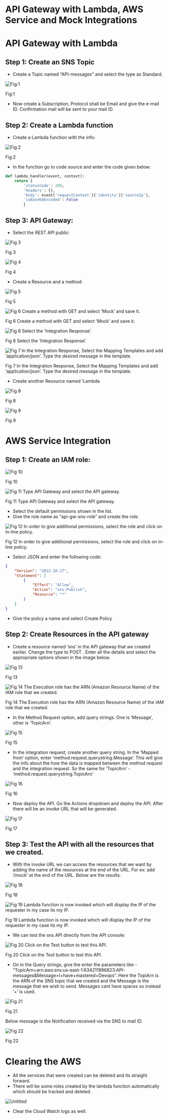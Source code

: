 # API Gateway with Lambda, AWS Service and Mock Integrations

# API Gateway with Lambda

## Step 1: Create an SNS Topic

- Create a Topic named “API-messages” and select the type as Standard.

![Fig:1](API%20Gateway%20with%20Lambda,%20AWS%20Service%20and%20Mock%20Inte%206d4454867b7a4455bb48210d42a0c799/Untitled.png)

Fig:1

- Now create a Subscription, Protocol shall be Email and give the e-mail ID. Confirmation mail will be sent to your mail ID.

## Step 2: Create a Lambda function

- Create a Lambda function with the info:

![Fig:2](API%20Gateway%20with%20Lambda,%20AWS%20Service%20and%20Mock%20Inte%206d4454867b7a4455bb48210d42a0c799/Untitled%201.png)

Fig:2

- In the function go to code source and enter the code given below:

```python
def lambda_handler(event, context):   
    return {
        'statusCode': 200,
        'headers': {},
        'body': event['requestContext']['identity']['sourceIp'],
        'isBase64Encoded': False
        }
```

## Step 3: API Gateway:

- Select the REST API public:

![Fig 3](API%20Gateway%20with%20Lambda,%20AWS%20Service%20and%20Mock%20Inte%206d4454867b7a4455bb48210d42a0c799/Untitled%202.png)

Fig 3

![Fig 4](API%20Gateway%20with%20Lambda,%20AWS%20Service%20and%20Mock%20Inte%206d4454867b7a4455bb48210d42a0c799/Untitled%203.png)

Fig 4

- Create a Resource and a method:

![Fig 5](API%20Gateway%20with%20Lambda,%20AWS%20Service%20and%20Mock%20Inte%206d4454867b7a4455bb48210d42a0c799/Untitled%204.png)

Fig 5

![Fig 6 Create a method with GET and select ‘Mock’ and save it.](API%20Gateway%20with%20Lambda,%20AWS%20Service%20and%20Mock%20Inte%206d4454867b7a4455bb48210d42a0c799/Untitled%205.png)

Fig 6 Create a method with GET and select ‘Mock’ and save it.

![Fig 6 Select the ‘Integration Response’. ](API%20Gateway%20with%20Lambda,%20AWS%20Service%20and%20Mock%20Inte%206d4454867b7a4455bb48210d42a0c799/Untitled%206.png)

Fig 6 Select the ‘Integration Response’. 

![Fig 7 In the Integration Response, Select the Mapping Templates and add ‘application/json’. Type the desired message in the template.](API%20Gateway%20with%20Lambda,%20AWS%20Service%20and%20Mock%20Inte%206d4454867b7a4455bb48210d42a0c799/Untitled%207.png)

Fig 7 In the Integration Response, Select the Mapping Templates and add ‘application/json’. Type the desired message in the template.

- Create another Resource named ‘Lambda

![Fig 8](API%20Gateway%20with%20Lambda,%20AWS%20Service%20and%20Mock%20Inte%206d4454867b7a4455bb48210d42a0c799/Untitled%208.png)

Fig 8

![Fig 9](API%20Gateway%20with%20Lambda,%20AWS%20Service%20and%20Mock%20Inte%206d4454867b7a4455bb48210d42a0c799/Untitled%209.png)

Fig 9

# AWS Service Integration

## Step 1: Create an IAM role:

![Fig 10](API%20Gateway%20with%20Lambda,%20AWS%20Service%20and%20Mock%20Inte%206d4454867b7a4455bb48210d42a0c799/Untitled%2010.png)

Fig 10

![Fig 11 Type API Gateway and select the API gateway.](API%20Gateway%20with%20Lambda,%20AWS%20Service%20and%20Mock%20Inte%206d4454867b7a4455bb48210d42a0c799/Untitled%2011.png)

Fig 11 Type API Gateway and select the API gateway.

- Select the default permissions shown in the list.
- Give the role name as “api-gw-sns-role” and create the role.

![Fig 12 In order to give additional permissions, select the role and click on in-line policy.](API%20Gateway%20with%20Lambda,%20AWS%20Service%20and%20Mock%20Inte%206d4454867b7a4455bb48210d42a0c799/Untitled%2012.png)

Fig 12 In order to give additional permissions, select the role and click on in-line policy.

- Select JSON and enter the following code:

```json
{
    "Version": "2012-10-17",
    "Statement": [
        {
            "Effect": "Allow",
            "Action": "sns:Publish",
            "Resource": "*"
        }
    ]
}
```

- Give the policy a name and select Create Policy

## Step 2: Create Resources in the API gateway

- Create a resource named ‘sns’ in the API gateway that we created earlier. Change the type to POST . Enter all the details and select the appropriate options shown in the image below.

![Fig 13](API%20Gateway%20with%20Lambda,%20AWS%20Service%20and%20Mock%20Inte%206d4454867b7a4455bb48210d42a0c799/Untitled%2013.png)

Fig 13

![Fig 14 The Execution role has the ARN (Amazon Resource Name) of the IAM role that we created. ](API%20Gateway%20with%20Lambda,%20AWS%20Service%20and%20Mock%20Inte%206d4454867b7a4455bb48210d42a0c799/Untitled%2014.png)

Fig 14 The Execution role has the ARN (Amazon Resource Name) of the IAM role that we created. 

- In the Method Request option, add query strings. One is ‘Message’, other is ‘TopicArn’.

![Fig 15](API%20Gateway%20with%20Lambda,%20AWS%20Service%20and%20Mock%20Inte%206d4454867b7a4455bb48210d42a0c799/Untitled%2015.png)

Fig 15

- In the integration request, create another query string. In the ‘Mapped from’ option, enter ‘method.request.querystring.Message’. This will give the info about the how the data is mapped between the method request and the integration request. So the same for ‘TopicArn’ - ‘method.request.querystring.TopicArn’

![Fig 16](API%20Gateway%20with%20Lambda,%20AWS%20Service%20and%20Mock%20Inte%206d4454867b7a4455bb48210d42a0c799/Untitled%2016.png)

Fig 16

- Now deploy the API. Go the Actions dropdown and deploy the API. After there will be an invoke URL that will be generated.

![Fig 17](API%20Gateway%20with%20Lambda,%20AWS%20Service%20and%20Mock%20Inte%206d4454867b7a4455bb48210d42a0c799/Untitled%2017.png)

Fig 17

## Step 3: Test the API with all the resources that we created.

- With the invoke URL we can access the resources that we want by adding the name of the resources at the end of the URL. For ex: add ‘/mock’ at the end of the URL. Below are the results.

![Fig 18](API%20Gateway%20with%20Lambda,%20AWS%20Service%20and%20Mock%20Inte%206d4454867b7a4455bb48210d42a0c799/Untitled%2018.png)

Fig 18

![Fig 19 Lambda function is now invoked which will display the IP of the requester in my case its my IP.](API%20Gateway%20with%20Lambda,%20AWS%20Service%20and%20Mock%20Inte%206d4454867b7a4455bb48210d42a0c799/Untitled%2019.png)

Fig 19 Lambda function is now invoked which will display the IP of the requester in my case its my IP.

- We can test the sns API directly from the API console:

![Fig 20 Click on the Test button to test this API.](API%20Gateway%20with%20Lambda,%20AWS%20Service%20and%20Mock%20Inte%206d4454867b7a4455bb48210d42a0c799/Untitled%2020.png)

Fig 20 Click on the Test button to test this API.

- On in the Query strings, give the enter the parameters like - “TopicArn=arn:aws:sns:us-east-1:634211996823:API-messages&Message=I+have+mastered+Devops”. Here the TopiArn is the ARN of the SNS topic that we created and the Message is the message that we wish to send. Messages cant have spaces so instead ‘+’ is used.

![Fig 21](API%20Gateway%20with%20Lambda,%20AWS%20Service%20and%20Mock%20Inte%206d4454867b7a4455bb48210d42a0c799/Untitled%2021.png)

Fig 21

Below message is the Notification received via the SNS to mail ID.

![Fig 22](API%20Gateway%20with%20Lambda,%20AWS%20Service%20and%20Mock%20Inte%206d4454867b7a4455bb48210d42a0c799/Untitled%2022.png)

Fig 22

# Clearing the AWS

- All the services that were created can be deleted and its straight forward.
- There will be some roles created by the lambda function automatically which should be tracked and deleted.

![Untitled](API%20Gateway%20with%20Lambda,%20AWS%20Service%20and%20Mock%20Inte%206d4454867b7a4455bb48210d42a0c799/Untitled%2023.png)

- Clear the Cloud Watch logs as well.